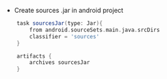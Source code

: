 * Create sources .jar in android project
```groovy
    task sourcesJar(type: Jar){
        from android.sourceSets.main.java.srcDirs
        classifier = 'sources'
    }

    artifacts {
        archives sourcesJar
    }
```    
